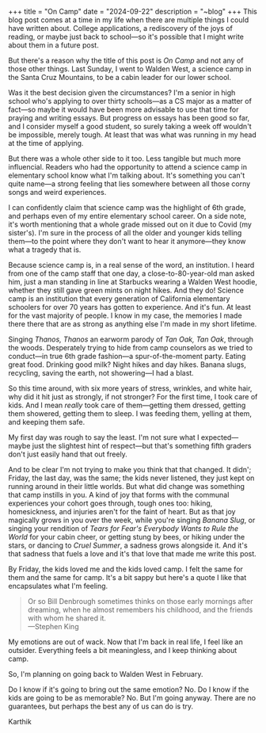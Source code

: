 +++
title = "On Camp"
date = "2024-09-22"
description = "~blog"
+++
This blog post comes at a time in my life when there are multiple things I could have written about. College applications, a rediscovery of the joys of reading, or maybe just back to school—so it's possible that I might write about them in a future post. 

But there's a reason why the title of this post is *On Camp* and not any of those other things. Last Sunday, I went to Walden West, a science camp in the Santa Cruz Mountains, to be a cabin leader for our lower school.

Was it the best decision given the circumstances? I'm a senior in high school who's applying to over thirty schools—as a CS major as a matter of fact—so maybe it would have been more advisable to use that time for praying and writing essays. But progress on essays has been good so far, and I consider myself a good student, so surely taking a week off wouldn't be impossible, merely tough. At least that was what was running in my head at the time of applying.

But there was a whole other side to it too. Less tangible but much more influencial. Readers who had the opportunity to attend a science camp in elementary school know what I'm talking about. It's something you can't quite name—a strong feeling that lies somewhere between all those corny songs and weird experiences. 

I can confidently claim that science camp was the highlight of 6th grade, and perhaps even of my entire elementary school career. On a side note, it's worth mentioning that a whole grade missed out on it due to Covid (my sister's). I'm sure in the process of all the older and younger kids telling them—to the point where they don't want to hear it anymore—they know what a tragedy that is. 

Because science camp is, in a real sense of the word, an institution. I heard from one of the camp staff that one day, a close-to-80-year-old man asked him, just a man standing in line at Starbucks wearing a Walden West hoodie, whether they still gave green mints on night hikes. And they do! Science camp is an institution that every generation of California elementary schoolers for over 70 years has gotten to experience. And it's fun. At least for the vast majority of people. I know in my case, the memories I made there there that are as strong as anything else I'm made in my short lifetime. 

Singing *Thanos, Thanos* an earworm parody of *Tan Oak, Tan Oak*, through the woods. Desperately trying to hide from camp counselors as we tried to conduct—in true 6th grade fashion—a spur-of-the-moment party. Eating great food. Drinking good milk? Night hikes and day hikes. Banana slugs, recycling, saving the earth, not showering—I had a blast.

So this time around, with six more years of stress, wrinkles, and white hair, why did it hit just as strongly, if not stronger? For the first time, I took care of kids. And I mean *really* took care of them—getting them dressed, getting them showered, getting them to sleep. I was feeding them, yelling at them, and keeping them safe. 

My first day was rough to say the least. I'm not sure what I expected—maybe just the slightest hint of respect—but that's something fifth graders don't just easily hand that out freely.  

And to be clear I'm not trying to make you think that that changed. It didn'; Friday, the last day, was the same; the kids never listened, they just kept on running around in their little worlds. But what did change was something that camp instills in you. A kind of joy that forms with the communal experiences your cohort goes through, tough ones too: hiking, homesickness, and injuries aren't for the faint of heart. But as that joy magically grows in you over the week, while you're singing *Banana Slug*, or singing your rendition of *Tears for Fear's* *Everybody Wants to Rule the World* for your cabin cheer, or getting stung by bees, or hiking under the stars, or dancing to *Cruel Summer*, a sadness grows alongside it. And it's that sadness that fuels a love and it's that love that made me write this post.

By Friday, the kids loved me and the kids loved camp. I felt the same for them and the same for camp. It's a bit sappy but here's a quote I like that encapsulates what I'm feeling.
<blockquote>Or so Bill Denbrough sometimes thinks on those early mornings after dreaming, when he almost remembers his childhood, and the friends with whom he shared it. <br>—Stephen King</blockquote>

My emotions are out of wack. Now that I'm back in real life, I feel like an outsider. Everything feels a bit meaningless, and I keep thinking about camp. 

So, I'm planning on going back to Walden West in February. 

Do I know if it's going to bring out the same emotion? No. Do I know if the kids are going to be as memorable? No. But I'm going anyway. There are no guarantees, but perhaps the best any of us can do is try.

Karthik
